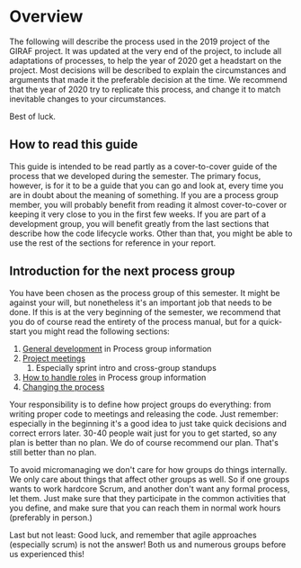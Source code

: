 # Overview

The following will describe the process used in the 2019 project of the GIRAF
project.
It was updated at the very end of the project, to include all adaptations of
processes, to help the year of 2020 get a headstart on the project.
Most decisions will be described to explain the circumstances and arguments that
made it the preferable decision at the time.
We recommend that the year of 2020 try to replicate this process, and change it
to match inevitable changes to your circumstances.

Best of luck.

## How to read this guide

This guide is intended to be read partly as a cover-to-cover guide of the
process that we developed during the semester.
The primary focus, however, is for it to be a guide that you can go and look at,
every time you are in doubt about the meaning of something.
If you are a process group member, you will probably benefit from reading it
almost cover-to-cover or keeping it very close to you in the first few weeks.
If you are part of a development group, you will benefit greatly from the last
sections that describe how the code lifecycle works.
Other than that, you might be able to use the rest of the sections for reference
in your report.

## Introduction for the next process group

You have been chosen as the process group of this semester. It might be against
your will, but nonetheless it's an important job that needs to be done.
If this is at the very beginning of the semester, we recommend that you do of
course read the entirety of the process manual, but for a quick-start you might
read the following sections:

1. [General development](process_group_information.md#general-development) in
   Process group information
1. [Project meetings](project_meetings.md#project-meetings)
    1. Especially sprint intro and cross-group standups
1. [How to handle roles](process_group_information.md#how-to-handle-roles) in
   Process group information
1. [Changing the process](changing_the_process.md)

Your responsibility is to define how project groups do everything: from writing
proper code to meetings and releasing the code.
Just remember: especially in the beginning it's a good idea to just take quick
decisions and correct errors later. 30-40 people wait just for you to get
started, so any plan is better than no plan.
We do of course recommend our plan. That's still better than no plan.

To avoid micromanaging we don't care for how groups do things internally.
We only care about things that affect other groups as well.
So if one groups wants to work hardcore Scrum, and another don't want any formal
process, let them.
Just make sure that they participate in the common activities that you define,
and make sure that you can reach them in normal work hours (preferably in
person.)

Last but not least: Good luck, and remember that agile approaches (especially
scrum) is not the answer! Both us and numerous groups before us experienced
this!
